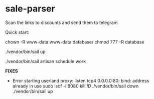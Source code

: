 # sale-parser
Scan the links to discounts and send them to telegram

Quick start:

chown -R www-data:www-data database/
chmod 777 -R database

./vendor/bin/sail up

./vendor/bin/sail artisan schedule:work

**FIXES**
- Error starting userland proxy: listen tcp4 0.0.0.0:80: bind: address already in use
sudo lsof -i:8080
kill *ID*
./vendor/bin/sail down
./vendor/bin/sail up
